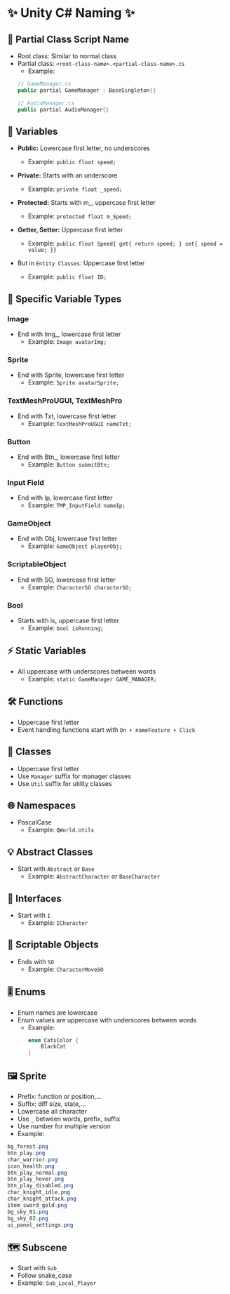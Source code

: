 # ✨ Unity C# Naming ✨

## 📜 Partial Class Script Name 
- Root class: Similar to normal class
- Partial class: `<root-class-name>.<partial-class-name>.cs`
  - Example:
  ``` C#
  // GameManager.cs
  public partial GameManager : BaseSingleton{}

  // AudioManager.cs
  public partial AudioManager{}
  ```

## 🔑 Variables
- **Public:** Lowercase first letter, no underscores
	- Example: `public float speed;`
- **Private:** Starts with an underscore
	- Example: `private float _speed;`
- **Protected:** Starts with m_, uppercase first letter
	- Example: `protected float m_Speed;`
- **Getter, Setter:** Uppercase first letter
	- Example: `public float Speed{ get{ return speed; } set{ speed = value; }}`

- But in `Entity Classes`: Uppercase first letter
	- Example: `public float ID;`

## 🎨 Specific Variable Types

### Image
- End with Img_, lowercase first letter
  - Example: `Image avatarImg;`

### Sprite
- End with Sprite, lowercase first letter
  - Example: `Sprite avatarSprite;`

### TextMeshProUGUI, TextMeshPro
- End with Txt, lowercase first letter
  - Example: `TextMeshProUGUI nameTxt;`

### Button
- End with Btn_, lowercase first letter
  - Example: `Button submitBtn;`

### Input Field
- End with Ip, lowercase first letter
  - Example: `TMP_InputField nameIp;`

### GameObject
- End with Obj, lowercase first letter
  - Example: `GameObject playerObj;`

### ScriptableObject
- End with SO, lowercase first letter
  - Example: `CharacterSO characterSO;`

### Bool
- Starts with is, uppercase first letter
  - Example: `bool isRunning;`


## ⚡ Static Variables
- All uppercase with underscores between words
  - Example: `static GameManager GAME_MANAGER;`

## 🛠️ Functions
- Uppercase first letter
- Event handling functions start with `On + nameFeature + Click`

## 🏫 Classes
- Uppercase first letter
- Use `Manager` suffix for manager classes
- Use `Util` suffix for utility classes

## 🌐 Namespaces
- PascalCase
  - Example: `QWorld.Utils`

## 💡 Abstract Classes
- Start with `Abstract` or `Base`
  - Example: `AbstractCharacter` or `BaseCharacter`

## 🤖 Interfaces
- Start with `I`
  - Example: `ICharacter`

## 📁 Scriptable Objects
- Ends with `SO`
  - Example: `CharacterMoveSO`

## 🎚️ Enums
- Enum names are lowercase
- Enum values are uppercase with underscores between words
  - Example:
    ``` C#
    enum CatsColor {
        BlackCat
    }
    ```

## 🖼️ Sprite
- Prefix: function or position,...
- Suffix: diff size, state,... 
- Lowercase all character
- Use `_` between words, prefix, suffix
- Use number for multiple version
- Example:
``` C#
bg_forest.png
btn_play.png
char_warrior.png
icon_health.png
btn_play_normal.png
btn_play_hover.png
btn_play_disabled.png
char_knight_idle.png
char_knight_attack.png
item_sword_gold.png
bg_sky_01.png
bg_sky_02.png
ui_panel_settings.png
```

## 🗺️ Subscene
- Start with `Sub_`
- Follow snake_case
- Example: `Sub_Local_Player`

<!-- ## 🖥️ Elements in Hierarchy
- **UI element**: Start with `UI_`
  - Example: `UI_MainView`, `UI_HealthBar` -->
